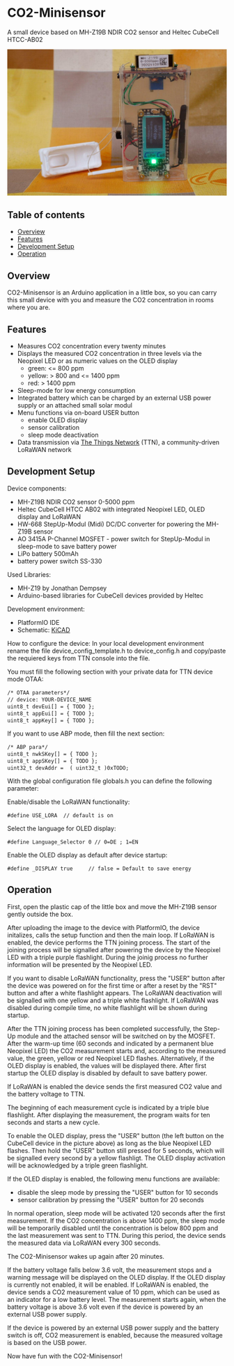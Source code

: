 # CO2-Minisensor
A small device based on MH-Z19B NDIR CO2 sensor and Heltec CubeCell HTCC-AB02

![alt text](https://github.com/CargoBikoMeter/CO2-Minisensor/blob/master/images/CO2-Minisensor_Working-Mode.jpg)

## Table of contents
* [Overview](#overview)
* [Features](#features)
* [Development Setup](#development-setup)
* [Operation](#operation)

## Overview
CO2-Minisensor is an Arduino application in a little box, so you can carry this small device with you and measure the CO2 concentration in rooms where you are. 

## Features
 * Measures CO2 concentration every twenty minutes
 * Displays the measured CO2 concentration in three levels via the Neopixel LED or as numeric values on the OLED display
   * green:  <= 800 ppm
   * yellow: > 800 and <= 1400 ppm
   * red:    > 1400 ppm
 * Sleep-mode for low energy consumption
 * Integrated battery which can be charged by an external USB power supply or an attached small solar modul
 * Menu functions via on-board USER button
   * enable OLED display
   * sensor calibration
   * sleep mode deactivation
 * Data transmission via [The Things Network](https://thethingsnetwork.org) (TTN), a community-driven LoRaWAN network

## Development Setup
Device components:
 * MH-Z19B NDIR CO2 sensor 0-5000 ppm
 * Heltec CubeCell HTCC AB02 with integrated Neopixel LED, OLED display and LoRaWAN
 * HW-668 StepUp-Modul (Midi) DC/DC converter for powering the MH-Z19B sensor
 * AO 3415A P-Channel MOSFET - power switch for StepUp-Modul in sleep-mode to save battery power
 * LiPo battery 500mAh
 * battery power switch SS-330

Used Libraries:
 * MH-Z19 by Jonathan Dempsey
 * Arduino-based libraries for CubeCell devices provided by Heltec

Development environment:
 * PlatformIO IDE
 * Schematic: [KiCAD](https://github.com/CargoBikoMeter/CO2-Minisensor/blob/master/images/CO2-Minisensor--Schaltplan.svg)

How to configure the device:
In your local development environment rename the file device_config_template.h to device_config.h and copy/paste the requiered keys from TTN console into the file.

You must fill the following section with your private data for TTN device mode OTAA:
```
/* OTAA parameters*/
// device: YOUR-DEVICE_NAME
uint8_t devEui[] = { TODO };
uint8_t appEui[] = { TODO };
uint8_t appKey[] = { TODO };
```
If you want to use ABP mode, then fill the next section:
```
/* ABP para*/
uint8_t nwkSKey[] = { TODO };
uint8_t appSKey[] = { TODO };
uint32_t devAddr =  ( uint32_t )0xTODO;
```

With the global configuration file globals.h you can define the following parameter:

Enable/disable the LoRaWAN functionality:
```
#define USE_LORA  // default is on
```
Select the language for OLED display:
```
#define Language_Selector 0 // 0=DE ; 1=EN
```
Enable the OLED display as default after device startup:
```
#define _DISPLAY true     // false = Default to save energy
```

## Operation
First, open the plastic cap of the little box and move the MH-Z19B sensor gently outside the box. 

After uploading the image to the device with PlatformIO, the device initalizes, calls the setup function and then the main loop. If LoRaWAN is enabled, the device performs the TTN joining process. The start of the joining process will be signalled after powering the device by the Neopixel LED with a triple purple flashlight. During the joinig process no further information will be presented by the Neopixel LED.  

If you want to disable LoRaWAN functionality, press the "USER" button after the device was powered on for the first time or after a reset by the "RST" button and after a white flashlight appears. The LoRaWAN deactivation will be signalled with one yellow and a triple white flashlight. If LoRaWAN was disabled during compile time, no white flashlight will be shown during startup. 

After the TTN joining process has been completed successfully, the Step-Up module and the attached sensor will be switched on by the MOSFET. After the warm-up time (60 seconds and indicated by a permanent blue Neopixel LED) the CO2 measurement starts and, according to the measured value, the green, yellow or red Neopixel LED flashes. Alternatively, if the OLED display is enabled, the values will be displayed there. After first startup the OLED display is disabled by default to save battery power.

If LoRaWAN is enabled the device sends the first measured CO2 value and the battery voltage to TTN.

The beginning of each measurement cycle is indicated by a triple blue flashlight. After displaying the measurement, the program waits for ten seconds and starts a new cycle. 

To enable the OLED display, press the "USER" button (the left button on the CubeCell device in the picture above) as long as the blue Neopixel LED flashes. Then hold the "USER" button still pressed for 5 seconds, which will be signalled every second by a yellow flashligt. The OLED display activation will be acknowledged by a triple green flashlight.

If the OLED display is enabled, the following menu functions are available:
 * disable the sleep mode by pressing the "USER" button for 10 seconds
 * sensor calibration by pressing the "USER" button for 20 seconds

In normal operation, sleep mode will be activated 120 seconds after the first measurement. If the CO2 concentration is above 1400 ppm, the sleep mode will be temporarily disabled until the concentration is below 800 ppm and the last measurement was sent to TTN. During this period, the device sends the measured data via LoRaWAN every 300 seconds. 

The CO2-Minisensor wakes up again after 20 minutes.

If the battery voltage falls below 3.6 volt, the measurement stops and a warning message will be displayed on the OLED display. If the OLED display is currently not enabled, it will be enabled. If LoRaWAN is enabled, the device sends a CO2 measurement value of 10 ppm, which can be used as an indicator for a low battery level. The measurement starts again, when the battery voltage is above 3.6 volt even if the device is powered by an external USB power supply. 

If the device is powered by an external USB power supply and the battery switch is off, CO2 measurement is enabled, because the measured voltage is based on the USB power.  


Now have fun with the CO2-Minisensor!
